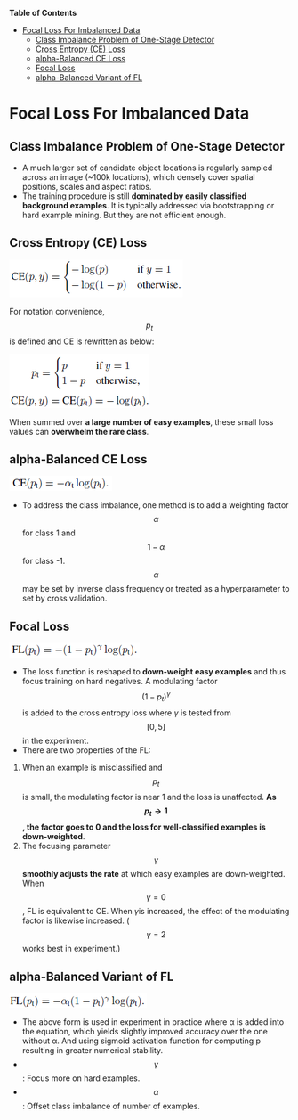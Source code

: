 <!-- markdown-toc start - Don't edit this section. Run M-x markdown-toc-refresh-toc -->

**Table of Contents**

- [Focal Loss For Imbalanced Data](#focal-loss-for-imbalanced-data)
  - [Class Imbalance Problem of One-Stage Detector](#class-imbalance-problem-of-one-stage-detector)
  - [Cross Entropy (CE) Loss](#cross-entropy-ce-loss)
  - [alpha-Balanced CE Loss](#alpha-balanced-ce-loss)
  - [Focal Loss](#focal-loss)
  - [alpha-Balanced Variant of FL](#alpha-balanced-variant-of-fl)

<!-- markdown-toc end -->

# Focal Loss For Imbalanced Data

## Class Imbalance Problem of One-Stage Detector

- A much larger set of candidate object locations is regularly sampled across an image (~100k locations), which densely cover spatial positions, scales and aspect ratios.
- The training procedure is still **dominated by easily classified background examples**. It is typically addressed via bootstrapping or hard example mining. But they are not efficient enough.

## Cross Entropy (CE) Loss

![img](../../../assets/1*rt5o8yRz7qMWkwxWNM1ZLg.png)

For notation convenience, $$p_{t}$$ is defined and CE is rewritten as below:

![img](../../../assets/1*RJPQLSgqu4AtKkAr4icaHQ.png)

When summed over **a large number of easy examples**, these small loss values can **overwhelm the rare class**.

## alpha-Balanced CE Loss

![img](../../../assets/1*AR6jsJX5ihtNni78p5kr9A.png)

- To address the class imbalance, one method is to add a weighting factor $$\alpha$$ for class 1 and $$1 - \alpha$$ for class -1. $$\alpha$$ may be set by inverse class frequency or treated as a hyperparameter to set by cross validation.

## Focal Loss

![img](../../../assets/1*gO_nxGFmpAelOrU_D9O5-Q.png)

- The loss function is reshaped to **down-weight easy examples** and thus focus training on hard negatives. A modulating factor $$(1-p_{t})^{\gamma} $$ is added to the cross entropy loss where _γ_ is tested from $$[0,5]$$ in the experiment.
- There are two properties of the FL:

1. When an example is misclassified and $$p_{t}$$ is small, the modulating factor is near 1 and the loss is unaffected. **As $$p_{t} \rightarrow 1$$, the factor goes to 0 and the loss for well-classified examples is down-weighted**.
2. The focusing parameter $$\gamma$$ **smoothly adjusts the rate** at which easy examples are down-weighted. When $$\gamma = 0$$, FL is equivalent to CE. When *γ*is increased, the effect of the modulating factor is likewise increased. ($$\gamma = 2$$ works best in experiment.)

## alpha-Balanced Variant of FL

![img](../../../assets/1*Wa6UX2I9AEtBrj5focAETA.png)

- The above form is used in experiment in practice where α is added into the equation, which yields slightly improved accuracy over the one without α. And using sigmoid activation function for computing p resulting in greater numerical stability.
- $$\gamma$$: Focus more on hard examples.
- $$\alpha$$: Offset class imbalance of number of examples.
